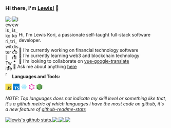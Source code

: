 ### Hi there, I'm [Lewis!](https://lewiskori.com) 👋


<a href="https://twitter.com/lewis_kihiu">
  <img align="left" alt="lewis_kori_twitter | Twitter" width="21px" src="https://raw.githubusercontent.com/anuraghazra/anuraghazra/master/assets/twitter.svg" />
</a>
<a href="https://discordapp.com/users/twinself#3999">
  <img align="left" alt="lewis_kori_discord" width="21px" src="https://raw.githubusercontent.com/anuraghazra/anuraghazra/master/assets/discord-round.svg" />
</a>

<br />
<br />

Hi, I'm Lewis Kori, a passionate self-taught full-stack software developer.

- 🔭 I’m currently working on financial technology software
- 🌱 I’m currently learning web3 and blockchain technology
- 👯 I’m looking to collaborate on [vue-google-translate](https://github.com/lewis-kori/vue-google-translate)
- 💬 Ask me about anything [here](https://github.com/lewis-kori/lewis-kori/issues)

**Languages and Tools:**  

<code><img height="20" src="https://raw.githubusercontent.com/github/explore/80688e429a7d4ef2fca1e82350fe8e3517d3494d/topics/javascript/javascript.png"></code>
<code><img height="20" src="https://raw.githubusercontent.com/github/explore/80688e429a7d4ef2fca1e82350fe8e3517d3494d/topics/typescript/typescript.png"></code>
<code><img height="20" src="https://raw.githubusercontent.com/github/explore/80688e429a7d4ef2fca1e82350fe8e3517d3494d/topics/react/react.png"></code>
<code><img height="20" src="https://raw.githubusercontent.com/github/explore/5c058a388828bb5fde0bcafd4bc867b5bb3f26f3/topics/graphql/graphql.png"></code>
<code><img height="20" src="https://raw.githubusercontent.com/github/explore/80688e429a7d4ef2fca1e82350fe8e3517d3494d/topics/nodejs/nodejs.png"></code>    



*NOTE: Top languages does not indicate my skill level or something like that, it's a github metric of which languages i have the most code on github, it's a new feature of [github-readme-stats](https://github.com/anuraghazra/github-readme-stats)*


<a href="https://github.com/anuraghazra/github-readme-stats">
  <img align="center" src="https://github-readme-stats.vercel.app/api?username=lewis-kori&show_icons=true&include_all_commits=true&count_private=true&theme=material-palenight" alt="lewis's github stats" />
</a>
<a href="https://github.com/anuraghazra/github-readme-stats">
  <img align="center" src="https://github-readme-stats.vercel.app/api/top-langs/?username=lewis-kori&layout=compact&theme=material-palenight" />
</a>

<a href="https://github.com/lewis-kori/vue-google-translate">
  <img align="center" src="https://github-readme-stats.vercel.app/api/pin/?username=lewis-kori&repo=vue-google-translate&theme=material-palenight" />
</a>    
<a href="https://github.com/lewis-kori/event-scheduler">
  <img align="center" src="https://github-readme-stats.vercel.app/api/pin/?username=lewis-kori&repo=event-scheduler&theme=material-palenight" />
</a>
